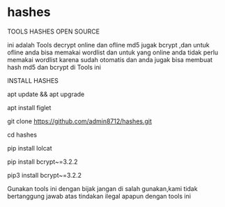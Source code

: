# hashes
TOOLS HASHES OPEN SOURCE

ini adalah Tools decrypt online dan ofline md5 jugak bcrypt ,dan untuk ofline anda bisa memakai wordlist dan untuk yang online anda tidak perlu memakai wordlist karena sudah otomatis dan anda jugak bisa membuat hash md5 dan bcrypt di Tools ini


INSTALL HASHES

apt update && apt upgrade

apt install figlet

git clone https://github.com/admin8712/hashes.git

cd hashes

pip install lolcat

pip install bcrypt~=3.2.2

pip3 install bcrypt~=3.2.2





Gunakan tools ini dengan bijak jangan di salah gunakan,kami tidak bertanggung jawab atas tindakan ilegal apapun dengan tools ini
